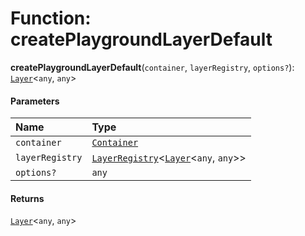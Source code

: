 # Function: createPlaygroundLayerDefault

**createPlaygroundLayerDefault**(`container`, `layerRegistry`, `options?`): [`Layer`](/en/auto-docs/editor/classes/Layer.md)<`any`, `any`>

#### Parameters

| Name | Type |
| :------ | :------ |
| `container` | [`Container`](/en/auto-docs/editor/interfaces/interfaces.Container.md) |
| `layerRegistry` | [`LayerRegistry`](/en/auto-docs/editor/interfaces/LayerRegistry.md)<[`Layer`](/en/auto-docs/editor/classes/Layer.md)<`any`, `any`>> |
| `options?` | `any` |

#### Returns

[`Layer`](/en/auto-docs/editor/classes/Layer.md)<`any`, `any`>
